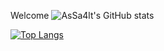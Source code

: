 Welcome
![AsSa4lt's GitHub stats](https://github-readme-stats.vercel.app/api?username=AsSa4lt&show_icons=true&theme=dracula)

[![Top Langs](https://github-readme-stats.vercel.app/api/top-langs/?username=AsSa4lt&theme=dracula)](https://github.com/AsSa4lt/AsSa4lt)
